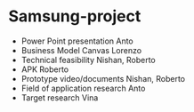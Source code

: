# Samsung-project
* Power Point presentation          Anto
* Business Model Canvas             Lorenzo
* Technical feasibility             Nishan, Roberto
* APK                               Roberto
* Prototype video/documents         Nishan, Roberto
* Field of application research     Anto
* Target research                   Vina
